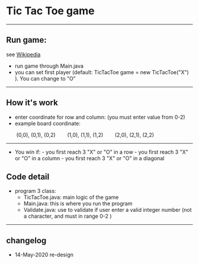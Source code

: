 #  Tic Tac Toe game

----
## Run game:
see [Wikipedia](https://en.wikipedia.org/wiki/Tic-tac-toe)

- run game through Main.java
- you can set first player (default: TicTacToe game = new TicTacToe("X") ). You can change to "O"

----
## How it's work
- enter coordinate for row and column: (you must enter value from 0-2)
- example board coordinate: 

&nbsp;&nbsp;&nbsp;&nbsp;&nbsp;&nbsp; (0,0), (0,1), (0,2)
&nbsp;&nbsp;&nbsp;&nbsp;&nbsp;&nbsp; (1,0), (1,1), (1,2)
&nbsp;&nbsp;&nbsp;&nbsp;&nbsp;&nbsp; (2,0), (2,1), (2,2)

----
- You win if:
      - you first reach 3 "X" or "O" in a row
      - you first reach 3 "X" or "O" in a column
      - you first reach 3 "X" or "O" in a diagonal

## Code detail
- program 3 class:
     + TicTacToe.java: main logic of the game
     + Main.java: this is where you run the program
     + Validate.java: use to validate if user enter a valid integer number 
   (not a character, and must in range 0-2 )	

----
## changelog
* 14-May-2020 re-design
